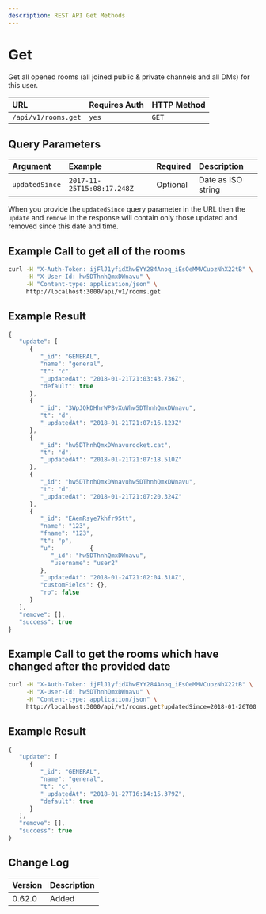 ```yaml
---
description: REST API Get Methods
---
```


# Get

Get all opened rooms \(all joined public & private channels and all DMs\) for this user.

| URL | Requires Auth | HTTP Method |
| :--- | :--- | :--- |
| `/api/v1/rooms.get` | `yes` | `GET` |

## Query Parameters

| Argument | Example | Required | Description |
| :--- | :--- | :--- | :--- |
| `updatedSince` | `2017-11-25T15:08:17.248Z` | Optional | Date as ISO string |

When you provide the `updatedSince` query parameter in the URL then the `update` and `remove` in the response will contain only those updated and removed since this date and time.

## Example Call to get all of the rooms

```bash
curl -H "X-Auth-Token: ijFlJ1yfidXhwEYY284Anoq_iEsOeMMVCupzNhX22tB" \
     -H "X-User-Id: hw5DThnhQmxDWnavu" \
     -H "Content-type: application/json" \
     http://localhost:3000/api/v1/rooms.get
```

## Example Result

```javascript
{
   "update": [
      {
         "_id": "GENERAL",
         "name": "general",
         "t": "c",
         "_updatedAt": "2018-01-21T21:03:43.736Z",
         "default": true
      },
      {
         "_id": "3WpJQkDHhrWPBvXuWhw5DThnhQmxDWnavu",
         "t": "d",
         "_updatedAt": "2018-01-21T21:07:16.123Z"
      },
      {
         "_id": "hw5DThnhQmxDWnavurocket.cat",
         "t": "d",
         "_updatedAt": "2018-01-21T21:07:18.510Z"
      },
      {
         "_id": "hw5DThnhQmxDWnavuhw5DThnhQmxDWnavu",
         "t": "d",
         "_updatedAt": "2018-01-21T21:07:20.324Z"
      },
      {
         "_id": "EAemRsye7khfr9Stt",
         "name": "123",
         "fname": "123",
         "t": "p",
         "u":          {
            "_id": "hw5DThnhQmxDWnavu",
            "username": "user2"
         },
         "_updatedAt": "2018-01-24T21:02:04.318Z",
         "customFields": {},
         "ro": false
      }
   ],
   "remove": [],
   "success": true
}
```

## Example Call to get the rooms which have changed after the provided date

```bash
curl -H "X-Auth-Token: ijFlJ1yfidXhwEYY284Anoq_iEsOeMMVCupzNhX22tB" \
     -H "X-User-Id: hw5DThnhQmxDWnavu" \
     -H "Content-type: application/json" \
     http://localhost:3000/api/v1/rooms.get?updatedSince=2018-01-26T00:11:22.345Z
```

## Example Result

```javascript
{
   "update": [
      {
         "_id": "GENERAL",
         "name": "general",
         "t": "c",
         "_updatedAt": "2018-01-27T16:14:15.379Z",
         "default": true
      }
   ],
   "remove": [],
   "success": true
}
```

## Change Log

| Version | Description |
| :--- | :--- |
| 0.62.0 | Added |

